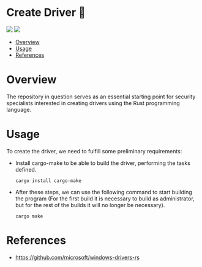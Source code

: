# Create Driver 🦀

<p align="left">
	<a href="https://www.rust-lang.org/"><img src="https://img.shields.io/badge/made%20with-Rust-red"></a>
	<a href="#"><img src="https://img.shields.io/badge/platform-windows-blueviolet"></a>
</p>

- [Overview](#overview)
- [Usage](#usage)
- [References](#references)

# Overview
The repository in question serves as an essential starting point for security specialists interested in creating drivers using the Rust programming language.

# Usage
To create the driver, we need to fulfill some preliminary requirements:

* Install cargo-make to be able to build the driver, performing the tasks defined.
    
	`cargo install cargo-make`

* After these steps, we can use the following command to start building the program (For the first build it is necessary to build as administrator, but for the rest of the builds it will no longer be necessary).
    
	`cargo make`


# References
* https://github.com/microsoft/windows-drivers-rs